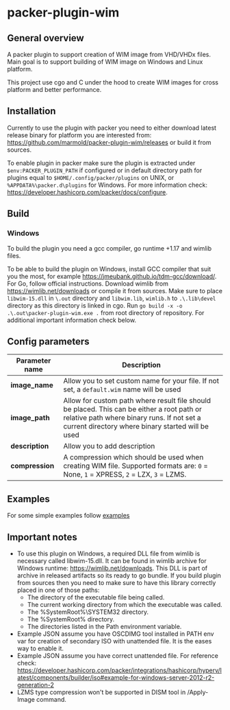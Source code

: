 # packer-plugin-wim

## General overview

A packer plugin to support creation of WIM image from VHD/VHDx files. Main goal is to support building of WIM image on Windows and Linux platform.

This project use cgo and C under the hood to create WIM images for cross platform and better performance.

## Installation

Currently to use the plugin with packer you need to either download latest release binary for platform you are interested from: https://github.com/marmold/packer-plugin-wim/releases or build it from sources.

To enable plugin in packer make sure the plugin is extracted under `$env:PACKER_PLUGIN_PATH` if configured or in default directory path for plugins equal to `$HOME/.config/packer/plugins` on UNIX, or `%APPDATA%\packer.d\plugins` for Windows. For more information check: https://developer.hashicorp.com/packer/docs/configure.

## Build

### Windows

To build the plugin you need a gcc compiler, go runtime +1.17 and wimlib files.

To be able to build the plugin on Windows, install GCC compiler that suit you the most, for example  https://jmeubank.github.io/tdm-gcc/download/. For Go, follow official instructions. Download wimlib from https://wimlib.net/downloads or compile it from sources. Make sure to place `libwim-15.dll` in `\.out` directory and `libwim.lib`, `wimlib.h` to `.\.lib\devel` directory as this directory is linked in cgo. Run `go build -x -o .\.out\packer-plugin-wim.exe .` from root directory of repository. For additional important information check below.

## Config parameters

| Parameter name |  Description                                                                                 |
| -------------- |  ------------------------------------------------------------------------------------------- |
| **image_name** |  Allow you to set custom name for your file. If not set, a `default.wim` name will be used   |
| **image_path** |  Allow for custom path where result file should be placed. This can be either a root path or relative path where binary runs. If not set a current directory where binary started will be used                                   |
| **description**|  Allow you to add description                                                                |
| **compression**|  A compression which should be used when creating WIM file. Supported formats are: `0` = None, `1` = XPRESS, `2` = LZX, `3` = LZMS.                                                                                                |

## Examples

For some simple examples follow [examples](examples/examples.md)

## Important notes

- To use this plugin on Windows, a required DLL file from wimlib is necessary called libwim-15.dll. It can be found in wimlib archive for Windows runtime: https://wimlib.net/downloads. This DLL is part of archive in released artifacts so its ready to go bundle. If you build plugin from sources then you need to make sure to have this library correctly placed in one of those paths:
    - The directory of the executable file being called.
    - The current working directory from which the executable was called.
    - The %SystemRoot%\SYSTEM32 directory.
    - The %SystemRoot% directory.
    - The directories listed in the Path environment variable.
- Example JSON assume you have OSCDIMG tool installed in PATH env var for creation of secondary ISO with unattended file. It is the eases way to enable it.
- Example JSON assume you have correct unattended file. For reference check: https://developer.hashicorp.com/packer/integrations/hashicorp/hyperv/latest/components/builder/iso#example-for-windows-server-2012-r2-generation-2
- LZMS type compression won't be supported in DISM tool in /Apply-Image command.
